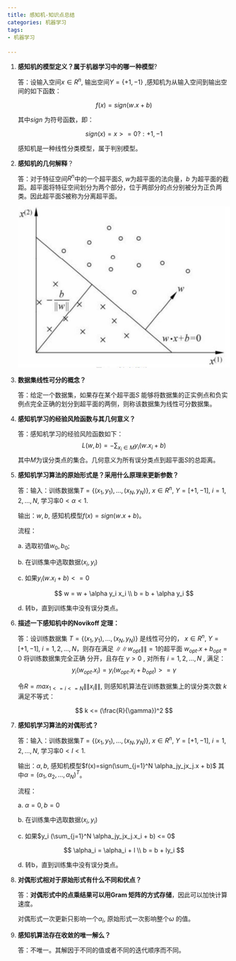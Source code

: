 ```yaml
---
title: 感知机-知识点总结
categories: 机器学习
tags:
- 机器学习

---
```


1. **感知机的模型定义？属于机器学习中的哪一种模型**?

   答：设输入空间$x \in R^n$, 输出空间$Y = \{+1, -1\}$ ,感知机为从输入空间到输出空间的如下函数：

   
   $$
   f(x) = sign(w . x + b)
   $$

   

   其中$sign$ 为符号函数，即：

   
   $$
   sign(x) = x >= 0? :+1,-1
   $$
   

   感知机是一种线性分类模型，属于判别模型。

2. **感知机的几何解释**？

   答：对于特征空间$R^n$中的一个超平面$S$, $w$为超平面的法向量，$b$ 为超平面的截距。超平面将特征空间划分为两个部分，位于两部分的点分别被分为正负两类。因此超平面$S$被称为分离超平面。

   ![perceptron](\images\perceptron.png)

3. **数据集线性可分的概念？**

   答：给定一个数据集，如果存在某个超平面$S$ 能够将数据集的正实例点和负实例点完全正确的划分到超平面的两侧，则称该数据集为线性可分数据集。

4. **感知机学习的经验风险函数与其几何意义？**

   答：感知机学习的经验风险函数如下：
   $$
   L(w, b)= - \sum_{x_i \in M} y_i(w.x_i + b)
   $$
   其中$M$为误分类点的集合。几何意义为所有误分类点到超平面$S$的总距离。

5. **感知机学习算法的原始形式是？采用什么原理来更新参数？**

   答：输入：训练数据集$T = \{(x_1, y_1),...,(x_N,y_N)\}$, $x \in R^n$, $Y = [+1, -1]$, $i=1,2,...,N$, 学习率$0<\alpha<1$.

   输出：$w, b$, 感知机模型$f(x)=sign(w.x + b)$。

   流程：

   a. 选取初值$w_0, b_0$;

   b. 在训练集中选取数据$(x_i, y_i)$ 
   
   c. 如果$y_i (w.x_i + b) <= 0$

    

   $$
   w = w + \alpha y_i x_i \\
     b = b + \alpha y_i
   $$


   d. 转b，直到训练集中没有误分类点。

6. **描述一下感知机中的Novikoff 定理：**

   答：设训练数据集 $T = \{(x_1, y_1),...,(x_N,y_N)\}$ 是线性可分的，
   $x \in      R^n$, $Y =[+1, -1]$, $i=1,2,...,N$，则存在满足                  $\|\|w_{opt}\|\|=1$的超平面 $w_{opt}.x + b_{opt} = 0$ 将训练数据集完全正确    分开，且存在 $\gamma> 0$ , 对所有 $i=1,2,...,N$ , 满足：
   $$
   y_i(w_{opt} . x_i) = y_i (w_{opt}.x_i + b_{opt}) >= \gamma
   $$


   令$R = {max}_{1<=i<=N} \|\|x_i\|\|$, 则感知机算法在训练数据集上的误分类次数    $k$ 满足不等式：


   $$
   k <= (\frac{R}{\gamma})^2
   $$


7. **感知机学习算法的对偶形式？**

   答：输入：训练数据集$T = \{(x_1, y_1),...,(x_N,y_N)\}$, $x \in R^n$, $Y =    [+1, -1]$, $i=1,2,...,N$, 学习率$0<l<1$.

   输出：$\alpha, b$, 感知机模型$f(x)=sign(\sum_{j=1}^N \alpha_jy_jx_j.x +    b)$ 其中$\alpha = (\alpha_1, \alpha_2,..., \alpha_N)^T$。

   流程：

   a. $\alpha = 0, b = 0$

   b. 在训练集中选取数据$(x_i, y_i)$

   c. 如果$y_i (\sum_{j=1}^N \alpha_jy_jx_j.x_i + b) <= 0$


   $$
   \alpha_i = \alpha_i + l \\
   b = b + ly_i
   $$


   d. 转b，直到训练集中没有误分类点。

8. **对偶形式相对于原始形式有什么不同和优点？**

   答：**对偶形式中的点乘结果可以用Gram 矩阵的方式存储**，因此可以加快计算速度。

   对偶形式一次更新只影响一个$\alpha_i$, 原始形式一次影响整个$\omega$ 的值。

9. **感知机算法存在收敛的唯一解么？**

   答：不唯一。其解因于不同的值或者不同的迭代顺序而不同。

